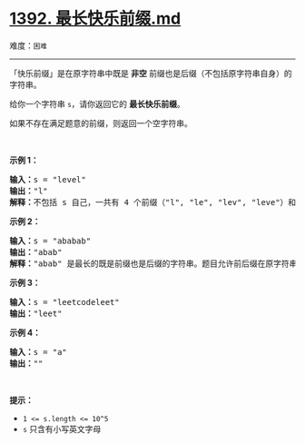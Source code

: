 # [1392. 最长快乐前缀.md](https://leetcode-cn.com/problems/longest-happy-prefix)

难度：`困难`

---

<p>「快乐前缀」是在原字符串中既是&nbsp;<strong>非空</strong> 前缀也是后缀（不包括原字符串自身）的字符串。</p>

<p>给你一个字符串 <code>s</code>，请你返回它的 <strong>最长快乐前缀</strong>。</p>

<p>如果不存在满足题意的前缀，则返回一个空字符串。</p>

<p>&nbsp;</p>

<p><strong>示例 1：</strong></p>

<pre><strong>输入：</strong>s = &quot;level&quot;
<strong>输出：</strong>&quot;l&quot;
<strong>解释：</strong>不包括 s 自己，一共有 4 个前缀（&quot;l&quot;, &quot;le&quot;, &quot;lev&quot;, &quot;leve&quot;）和 4 个后缀（&quot;l&quot;, &quot;el&quot;, &quot;vel&quot;, &quot;evel&quot;）。最长的既是前缀也是后缀的字符串是 &quot;l&quot; 。
</pre>

<p><strong>示例 2：</strong></p>

<pre><strong>输入：</strong>s = &quot;ababab&quot;
<strong>输出：</strong>&quot;abab&quot;
<strong>解释：</strong>&quot;abab&quot; 是最长的既是前缀也是后缀的字符串。题目允许前后缀在原字符串中重叠。
</pre>

<p><strong>示例 3：</strong></p>

<pre><strong>输入：</strong>s = &quot;leetcodeleet&quot;
<strong>输出：</strong>&quot;leet&quot;
</pre>

<p><strong>示例 4：</strong></p>

<pre><strong>输入：</strong>s = &quot;a&quot;
<strong>输出：</strong>&quot;&quot;
</pre>

<p>&nbsp;</p>

<p><strong>提示：</strong></p>

<ul>
	<li><code>1 &lt;= s.length &lt;= 10^5</code></li>
	<li><code>s</code> 只含有小写英文字母</li>
</ul>
